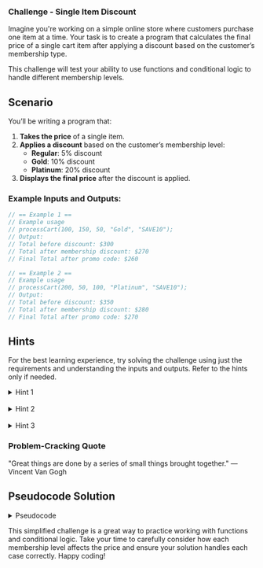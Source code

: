 ### Challenge - Single Item Discount

Imagine you're working on a simple online store where customers purchase one item at a time. Your task is to create a program that calculates the final price of a single cart item after applying a discount based on the customer’s membership type. 

This challenge will test your ability to use functions and conditional logic to handle different membership levels.

## Scenario

You’ll be writing a program that:

1. **Takes the price** of a single item.
2. **Applies a discount** based on the customer’s membership level:
   - **Regular**: 5% discount
   - **Gold**: 10% discount
   - **Platinum**: 20% discount
3. **Displays the final price** after the discount is applied.

### Example Inputs and Outputs:

```javascript
// == Example 1 ==
// Example usage
// processCart(100, 150, 50, "Gold", "SAVE10");
// Output:
// Total before discount: $300
// Total after membership discount: $270
// Final Total after promo code: $260

// == Example 2 ==
// Example usage
// processCart(200, 50, 100, "Platinum", "SAVE10");
// Output:
// Total before discount: $350
// Total after membership discount: $280
// Final Total after promo code: $270
```

## Hints

For the best learning experience, try solving the challenge using just the requirements and understanding the inputs and outputs. Refer to the hints only if needed.

<details>
<summary>Hint 1</summary>
Start by creating a function that calculates the discount based on the membership type.
</details>

<br>

<details>
<summary>Hint 2</summary>
Use `if-else` statements to determine the discount percentage for each membership level.
</details>

<br>

<details>
<summary>Hint 3</summary>
Remember to subtract the discount from the original price to get the final price.
</details>

### Problem-Cracking Quote

"Great things are done by a series of small things brought together." — Vincent Van Gogh

## Pseudocode Solution

<details>
<summary>Pseudocode</summary>

```
1. Create a function to apply the discount:
    - If membership is "Regular", apply a 5% discount.
    - If membership is "Gold", apply a 10% discount.
    - If membership is "Platinum", apply a 20% discount.

2. Subtract the discount from the original price to get the final price.

3. Display the final price after the discount is applied.
```

</details>

This simplified challenge is a great way to practice working with functions and conditional logic. Take your time to carefully consider how each membership level affects the price and ensure your solution handles each case correctly. Happy coding!